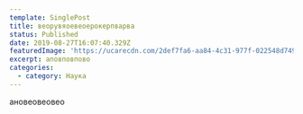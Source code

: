 ```yaml
---
template: SinglePost
title: веорувяоевеоерокерпварва
status: Published
date: 2019-08-27T16:07:40.329Z
featuredImage: 'https://ucarecdn.com/2def7fa6-aa84-4c31-977f-022548d749be/'
excerpt: аповповпово
categories:
  - category: Наука
---
```

ановеовеовео
